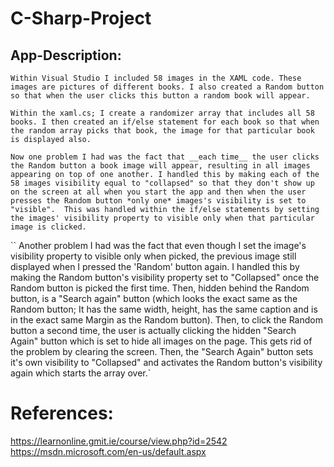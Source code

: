 # C-Sharp-Project

## App-Description:
`` Within Visual Studio I included 58 images in the XAML code. These images are pictures of different books. I also created a Random button so that when the user clicks this button a random book will appear. ``

`` Within the xaml.cs; I create a randomizer array that includes all 58 books. I then created an if/else statement for each book so that when the random array picks that book, the image for that particular book is displayed also. ``

`` Now one problem I had was the fact that __each time__ the user clicks the Random button a book image will appear, resulting in all images appearing on top of one another. I handled this by making each of the 58 images visibility equal to "collapsed" so that they don't show up on the screen at all when you start the app and then when the user presses the Random button *only one* images's visibility is set to "visible".  This was handled within the if/else statements by setting the images' visibility property to visible only when that particular image is clicked. ``

`` Another problem I had was the fact that even though I set the image's visibility property to visible only when picked, the previous image still displayed when I pressed the 'Random' button again. I handled this by making the Random button's visibility property set to "Collapsed" once the Random button is picked the first time. Then, hidden behind the Random button, is a "Search again" button (which looks the exact same as the Random button; It has the same width, height, has the same caption and is in the exact same Margin as the Random button). Then, to click the Random button a second time, the user is actually clicking the hidden "Search Again" button which is set to hide all images on the page. This gets rid of the problem by clearing the screen. Then, the "Search Again" button sets it's own visibility to "Collapsed" and activates the Random button's visibility again which starts the array over.`

# References:
https://learnonline.gmit.ie/course/view.php?id=2542
https://msdn.microsoft.com/en-us/default.aspx

